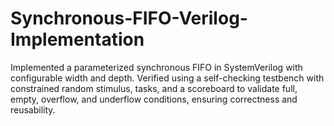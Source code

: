 # Synchronous-FIFO-Verilog-Implementation
Implemented a parameterized synchronous FIFO in SystemVerilog with configurable width and depth. Verified using a self-checking testbench with constrained random stimulus, tasks, and a scoreboard to validate full, empty, overflow, and underflow conditions, ensuring correctness and reusability.
